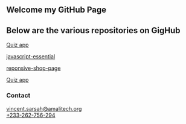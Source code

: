 ## Welcome my GitHub Page
## Below are the various repositories on GigHub

[Quiz app](https://github.com/Vincentsarsah/quiz-app)
<br/>

[javascript-essential](https://github.com/Vincentsarsah/javascript-essential-final)
<br/>

[reponsive-shop-page](https://github.com/Vincentsarsah/reponsive-shop-page)
<br/>

[Quiz app](https://github.com/Vincentsarsah/quiz-app)
<br/>



### Contact

 [vincent.sarsah@amalitech.org]()
 <br/>
 [+233-262-756-294]() 

